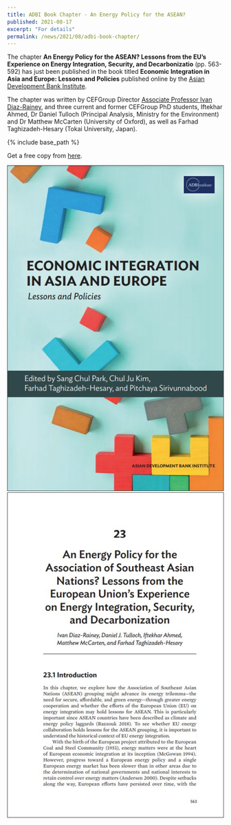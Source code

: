 ```yaml
---
title: ADBI Book Chapter - An Energy Policy for the ASEAN?
published: 2021-08-17
excerpt: "For details"
permalink: /news/2021/08/adbi-book-chapter/ 
---
```


The chapter **An Energy Policy for the ASEAN? Lessons from the EU’s Experience on Energy Integration, Security, and Decarbonizatio** (pp. 563-592) has just been published in the book titled **Economic Integration in Asia and Europe: Lessons and Policies** published online by the [Asian Development Bank Institute](https://www.adb.org/adbi/main).

The chapter was written by CEFGroup Director [Associate Professor Ivan Diaz-Rainey](https://www.otago.ac.nz/accountancyfinance/staff/otago032953.html), and three current and former CEFGroup PhD students, Iftekhar Ahmed, Dr Daniel Tulloch (Principal Analysis, Ministry for the Environment) and Dr Matthew McCarten (University of Oxford), as well as Farhad Taghizadeh-Hesary (Tokai University, Japan).

{% include base_path %}

Get a free copy from [here](https://www.adb.org/publications/economic-integration-asia-europe-lessons-policies).

![](/images/adbi_book1.JPG) ![](/images/adbi_book1.1.JPG)
